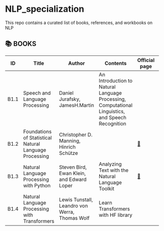 # NLP_specialization
This repo contains a curated list of books, references, and workbooks on NLP

## :books: BOOKS

|ID|Title|Author|Contents|Official page|Book|
|---|---|---|---|---|---|
|B1.1|Speech and Language Processing|Daniel Jurafsky, JamesH.Martin| An Introduction to Natural Language Processing, Computational Linguistics, and Speech Recognition||[:link:](https://web.stanford.edu/~jurafsky/slp3/)|
|B1.2|Foundations of Statistical Natural Language Processing|Christopher D. Manning, Hinrich Schütze||[:link:](https://nlp.stanford.edu/fsnlp/)|[:link:](https://drive.google.com/file/d/1RKV3MibjVF4nUMS9saq86reTHneaLcWh/view?usp=drive_link)|
|B1.3|Natural Language Processing with Python|Steven Bird, Ewan Klein, and Edward Loper| Analyzing Text with the Natural Language Toolkit|[:link:](https://www.nltk.org/book/)|
|B1.4|Natural Language Processing with Transformers|Lewis Tunstall, Leandro von Werra, Thomas Wolf| Learn Transformers with HF library ||[:link:](https://drive.google.com/file/d/1FQe_m8HbYyO7oqW9SDW0lFcl12M4T8v2/view?usp=share_link)|
